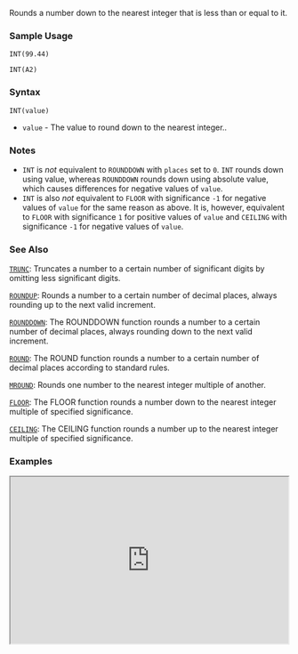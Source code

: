 Rounds a number down to the nearest integer that is less than or equal to it.

### Sample Usage

`INT(99.44)`

`INT(A2)`

### Syntax

`INT(value)`

* `value` - The value to round down to the nearest integer..

### Notes

* `INT` is *not* equivalent to `ROUNDDOWN` with `places` set to `0`. `INT` rounds down using value, whereas `ROUNDDOWN` rounds down using absolute value, which causes differences for negative values of `value`.
* `INT` is also *not* equivalent to `FLOOR` with significance `-1` for negative values of `value` for the same reason as above. It is, however, equivalent to `FLOOR` with significance `1` for positive values of `value` and `CEILING` with significance `-1` for negative values of `value`.

### See Also

[`TRUNC`](https://support.google.com/docs/answer/3093588): Truncates a number to a certain number of significant digits by omitting less significant digits.

[`ROUNDUP`](https://support.google.com/docs/answer/3093443): Rounds a number to a certain number of decimal places, always rounding up to the next valid increment.

[`ROUNDDOWN`](https://support.google.com/docs/answer/3093442): The ROUNDDOWN function rounds a number to a certain number of decimal places, always rounding down to the next valid increment.

[`ROUND`](https://support.google.com/docs/answer/3093440): The ROUND function rounds a number to a certain number of decimal places according to standard rules.

[`MROUND`](https://support.google.com/docs/answer/3093426): Rounds one number to the nearest integer multiple of another.

[`FLOOR`](https://support.google.com/docs/answer/3093487): The FLOOR function rounds a number down to the nearest integer multiple of specified significance.

[`CEILING`](https://support.google.com/docs/answer/3093471): The CEILING function rounds a number up to the nearest integer multiple of specified significance.

### Examples

<iframe height="300" src="https://docs.google.com/spreadsheet/pub?key=0As3tAuweYU9QdFVycVJPMDNIZlFwUjh0cmV5Q2w4MVE&output=html" width="500"></iframe>
